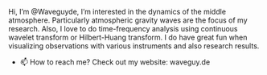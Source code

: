 Hi, I’m @Waveguyde,
I’m interested in the dynamics of the middle atmosphere. Particularly atmospheric gravity waves are the focus of my research.
Also, I love to do time-frequency analysis using continuous wavelet transform or Hilbert-Huang transform.
I do have great fun when visualizing observations with various instruments and also research results.

- 📫 How to reach me? Check out my website: waveguy.de
